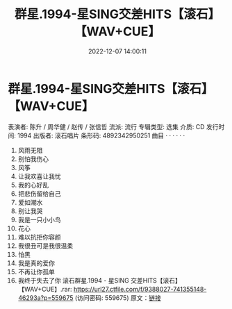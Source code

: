 ﻿---
title: 群星.1994-星SING交差HITS【滚石】【WAV+CUE】
date: 2022-12-07 14:00:11
categories: WAV车载音乐、镜像
tags: 华语中文
---
# 群星.1994-星SING交差HITS【滚石】【WAV+CUE】

表演者: 陈升 / 周华健 / 赵传 / 张信哲
流派: 流行
专辑类型: 选集
介质: CD
发行时间: 1994
出版者: 滚石唱片
条形码: 4892342950251
曲目
· · · · · ·
01. 风雨无阻
02. 别怕我伤心
03. 风筝
04. 让我欢喜让我忧
05. 我的心好乱
06. 把悲伤留给自己
07. 爱如潮水
08. 别让我哭
09. 我是一只小小鸟
10. 花心
11. 难以抗拒你容颜
12. 我很丑可是我很温柔
13. 怕黑
14. 我是真的爱你
15. 不再让你孤单
16. 我终于失去了你
滚石群星.1994 - 星SING 交差HITS【滚石】【WAV+CUE】.rar: https://url27.ctfile.com/f/9388027-741355148-46293a?p=559675
(访问密码: 559675)
原文：[链接](https://blog.sina.com.cn/s/blog_1647c7e76010310hm.html)